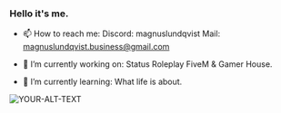 ### Hello it's me.

- 📫 How to reach me:
  Discord: magnuslundqvist
  Mail: magnuslundqvist.business@gmail.com

- 🔭 I’m currently working on: Status Roleplay FiveM & Gamer House.

- 🌱 I’m currently learning: What life is about.

<picture>
 <source media="(prefers-color-scheme: dark)" srcset="https://i.imgur.com/OHkZG6D.png">
 <source media="(prefers-color-scheme: light)" srcset="https://i.imgur.com/gHYWgLJ.png">
 <img alt="YOUR-ALT-TEXT" src="YOUR-DEFAULT-IMAGE">
</picture>


<!--
Here are some ideas to get you started:

- 🔭 I’m currently working on ...
- 🌱 I’m currently learning ...
- 👯 I’m looking to collaborate on ...
- 🤔 I’m looking for help with ...
- 💬 Ask me about ...
- 📫 How to reach me: ...
- 😄 Pronouns: ...
- ⚡ Fun fact: ...
-->
